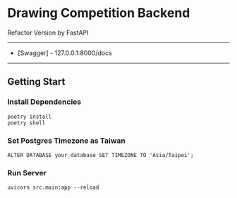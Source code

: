 # Drawing Competition Backend

Refactor Version by FastAPI

---

- [Swagger] - 127.0.0.1:8000/docs

---

## Getting Start

### Install Dependencies

```shell
poetry install
poetry shell
```

### Set Postgres Timezone as Taiwan

```shell
ALTER DATABASE your_database SET TIMEZONE TO 'Asia/Taipei';
```

### Run Server

```shell
uvicorn src.main:app --reload
```